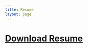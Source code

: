 ```yaml
---
title: Resume
layout: page
---
```


<h1> <a href="/assets/downloadable/Alexander_Woods_Resume.pdf" download style="text-align: center;">Download Resume</a> 
<!--<iframe src="https://docs.google.com/gview?url=http://remote.url.tld/assets/downloadable/AlexanderWoodsResume.docx&embedded=true"></iframe>-->
<!--<object data="/assets/downloadable/Alexander_Woods_Resume.pdf" type="application/pdf" width="100%" height="1000px">
      <p>Unable to display PDF file. <a href="/assets/downloadable/Alexander_Woods_Resume.pdf">Download</a> instead.</p>
</object>-->